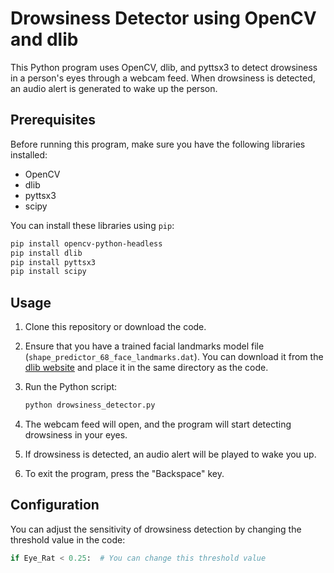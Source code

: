
# Drowsiness Detector using OpenCV and dlib

This Python program uses OpenCV, dlib, and pyttsx3 to detect drowsiness in a person's eyes through a webcam feed. When drowsiness is detected, an audio alert is generated to wake up the person.

## Prerequisites

Before running this program, make sure you have the following libraries installed:

- OpenCV
- dlib
- pyttsx3
- scipy

You can install these libraries using `pip`:

```bash
pip install opencv-python-headless
pip install dlib
pip install pyttsx3
pip install scipy
```

## Usage

1. Clone this repository or download the code.

2. Ensure that you have a trained facial landmarks model file (`shape_predictor_68_face_landmarks.dat`). You can download it from the [dlib website](http://dlib.net/files/shape_predictor_68_face_landmarks.dat.bz2) and place it in the same directory as the code.

3. Run the Python script:

   ```bash
   python drowsiness_detector.py
   ```

4. The webcam feed will open, and the program will start detecting drowsiness in your eyes.

5. If drowsiness is detected, an audio alert will be played to wake you up.

6. To exit the program, press the "Backspace" key.

## Configuration

You can adjust the sensitivity of drowsiness detection by changing the threshold value in the code:

```python
if Eye_Rat < 0.25:  # You can change this threshold value
```

